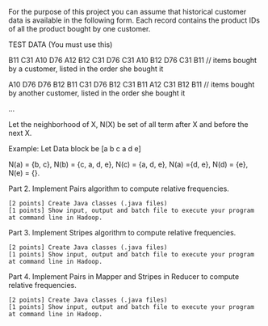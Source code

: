 For the purpose of this project you can assume that historical customer data is available in the following form. Each record contains the product IDs of all the product bought by one customer.

TEST DATA (You must use this)

B11 C31 A10 D76 A12 B12 C31 D76 C31 A10 B12 D76 C31 B11   // items bought by a customer, listed in the order she bought it

A10 D76 D76 B12 B11 C31 D76 B12  C31 B11 A12 C31 B12 B11 // items bought by another customer, listed in the order she bought it

…

Let the neighborhood of X, N(X) be set of all term after X and before the next X.

Example: Let Data block be [a b c a d e]

N(a) = {b, c}, N(b) = {c, a, d, e}, N(c) = {a, d, e}, N(a) ={d, e}, N(d) = {e}, N(e) = {}.

Part 2. Implement Pairs algorithm to compute relative frequencies.

    [2 points] Create Java classes (.java files)
    [1 points] Show input, output and batch file to execute your program at command line in Hadoop.

Part 3. Implement Stripes algorithm to compute relative frequencies.

    [2 points] Create Java classes (.java files)
    [1 points] Show input, output and batch file to execute your program at command line in Hadoop.

Part 4. Implement Pairs in Mapper and Stripes in Reducer to compute relative frequencies.

    [2 points] Create Java classes (.java files)
    [1 points] Show input, output and batch file to execute your program at command line in Hadoop.
